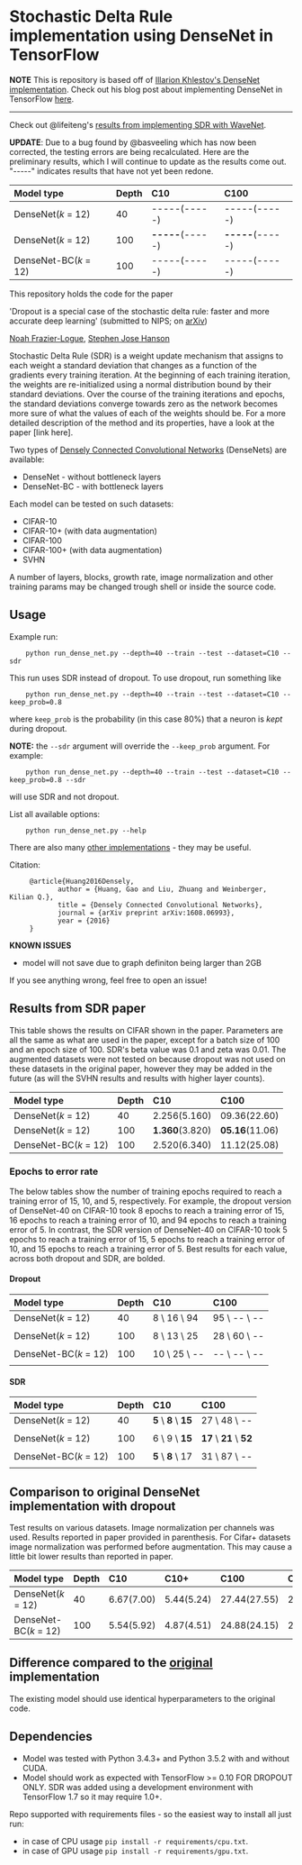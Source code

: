 # Stochastic Delta Rule implementation using DenseNet in TensorFlow

**NOTE** This is repository is based off of [Illarion Khlestov's DenseNet implementation](https://github.com/ikhlestov/vision_networks/ "ikhlestov/vision_networks/"). Check out his blog post about implementing DenseNet in TensorFlow [here](https://medium.com/@illarionkhlestov/notes-on-the-implementation-densenet-in-tensorflow-beeda9dd1504#.55qu3tfqm).


---------------------------------------------------------------------------------------


Check out @lifeiteng's [results from implementing SDR with WaveNet](https://twitter.com/FeitengLi/status/1029166830844227584).


**UPDATE**: Due to a bug found by @basveeling which has now been corrected, the testing errors are being recalculated. Here are the preliminary results, which I will continue to update as the results come out. "-----" indicates results that have not yet been redone.

|Model type            |Depth  |C10              |C100              |
|:---------------------|:------|:----------------|:-----------------|
|DenseNet(*k* = 12)    |40     |-----(-----)     |-----(-----)      |
|DenseNet(*k* = 12)    |100    |**-----**(-----) |**-----**(-----)  |
|DenseNet-BC(*k* = 12) |100    |-----(-----)     |-----(-----)      |



This repository holds the code for the paper 

'Dropout is a special case of the stochastic delta rule: faster and more accurate deep learning' (submitted to NIPS; on [arXiv](https://arxiv.org/abs/1808.03578))

[Noah Frazier-Logue](https://www.linkedin.com/in/noah-frazier-logue-1524b796/), [Stephen Jose Hanson](http://nwkpsych.rutgers.edu/~jose/)

Stochastic Delta Rule (SDR) is a weight update mechanism that assigns to each weight a standard deviation that changes as a function of the gradients every training iteration. At the beginning of each training iteration, the weights are re-initialized using a normal distribution bound by their standard deviations. Over the course of the training iterations and epochs, the standard deviations converge towards zero as the network becomes more sure of what the values of each of the weights should be. For a more detailed description of the method and its properties, have a look at the paper [link here].



Two types of [Densely Connected Convolutional Networks](https://arxiv.org/abs/1608.06993) (DenseNets) are available:

- DenseNet - without bottleneck layers
- DenseNet-BC - with bottleneck layers

Each model can be tested on such datasets:

- CIFAR-10
- CIFAR-10+ (with data augmentation)
- CIFAR-100
- CIFAR-100+ (with data augmentation)
- SVHN

A number of layers, blocks, growth rate, image normalization and other training params may be changed trough shell or inside the source code.

## Usage

Example run:

```
    python run_dense_net.py --depth=40 --train --test --dataset=C10 --sdr
```

This run uses SDR instead of dropout. To use dropout, run something like

```
    python run_dense_net.py --depth=40 --train --test --dataset=C10 --keep_prob=0.8
```

where `keep_prob` is the probability (in this case 80%) that a neuron is *kept* during dropout.

**NOTE:** the `--sdr` argument will override the `--keep_prob` argument. For example:

```
    python run_dense_net.py --depth=40 --train --test --dataset=C10 --keep_prob=0.8 --sdr
```

will use SDR and not dropout.


List all available options:

```    
    python run_dense_net.py --help
```

There are also many [other implementations](https://github.com/liuzhuang13/DenseNet) - they may be useful.

Citation:

```     
     @article{Huang2016Densely,
            author = {Huang, Gao and Liu, Zhuang and Weinberger, Kilian Q.},
            title = {Densely Connected Convolutional Networks},
            journal = {arXiv preprint arXiv:1608.06993},
            year = {2016}
     }
```

**KNOWN ISSUES**

 - model will not save due to graph definiton being larger than 2GB

If you see anything wrong, feel free to open an issue!


## Results from SDR paper

This table shows the results on CIFAR shown in the paper. Parameters are all the same as what are used in the paper, except for a batch size of 100 and an epoch size of 100. SDR's beta value was 0.1 and zeta was 0.01. The augmented datasets were not tested on because dropout was not used on these datasets in the original paper, however they may be added in the future (as will the SVHN results and results with higher layer counts).

|Model type            |Depth  |C10              |C100              |
|:---------------------|:------|:----------------|:-----------------|
|DenseNet(*k* = 12)    |40     |2.256(5.160)     |09.36(22.60)      |
|DenseNet(*k* = 12)    |100    |**1.360**(3.820) |**05.16**(11.06)  |
|DenseNet-BC(*k* = 12) |100    |2.520(6.340)     |11.12(25.08)      |



### Epochs to error rate

The below tables show the number of training epochs required to reach a training error of 15, 10, and 5, respectively. For example, the dropout version of DenseNet-40 on CIFAR-10 took 8 epochs to reach a training error of 15, 16 epochs to reach a training error of 10, and 94 epochs to reach a training error of 5. In contrast, the SDR version of DenseNet-40 on CIFAR-10 took 5 epochs to reach a training error of 15, 5 epochs to reach a training error of 10, and 15 epochs to reach a training error of 5. Best results for each value, across both dropout and SDR, are bolded.


#### Dropout 

|Model type            |Depth  |C10             |C100             |
|:---------------------|:------|:---------------|:----------------|
|DenseNet(*k* = 12)    |40     |8 \ 16 \ 94     |95 \ -- \ --     |
|                      |       |                |                 |
|DenseNet(*k* = 12)    |100    |8 \ 13 \ 25     |28 \ 60 \ --     |
|                      |       |                |                 |
|DenseNet-BC(*k* = 12) |100    |10 \ 25 \ --    |-- \ -- \ --     |
|                      |       |                |                 |

#### SDR

|Model type            |Depth  |C10                     |C100                       |
|:---------------------|:------|:-----------------------|:--------------------------|
|DenseNet(*k* = 12)    |40     |**5** \  **8** \ **15** |27 \ 48 \ --               |
|                      |       |                        |                           |
|DenseNet(*k* = 12)    |100    |6 \ 9  \ **15**         |**17** \ **21** \ **52**   |
|                      |       |                        |                           |
|DenseNet-BC(*k* = 12) |100    |**5**  \ **8**  \ 17    |31 \ 87 \ --               |
|                      |       |                        |                           |

Comparison to original DenseNet implementation with dropout
--------

Test results on various datasets. Image normalization per channels was used. Results reported in paper provided in parenthesis. For Cifar+ datasets image normalization was performed before augmentation. This may cause a little bit lower results than reported in paper.

|Model type            |Depth  |C10         |C10+       |C100          |C100+       |
|:---------------------|:------|:-----------|:----------|:-------------|:-----------|
|DenseNet(*k* = 12)    |40     |6.67(7.00)  |5.44(5.24) |27.44(27.55)  |25.62(24.42)|
|DenseNet-BC(*k* = 12) |100    |5.54(5.92)  |4.87(4.51) |24.88(24.15)  |22.85(22.27)|


Difference compared to the [original](https://github.com/liuzhuang13/DenseNet) implementation
---------------------------------------------------------
The existing model should use identical hyperparameters to the original code.

Dependencies
------------

- Model was tested with Python 3.4.3+ and Python 3.5.2 with and without CUDA.
- Model should work as expected with TensorFlow >= 0.10 FOR DROPOUT ONLY. SDR was added using a development environment with TensorFlow 1.7 so it may require 1.0+.

Repo supported with requirements files - so the easiest way to install all just run:

- in case of CPU usage `pip install -r requirements/cpu.txt`.
- in case of GPU usage `pip install -r requirements/gpu.txt`.

